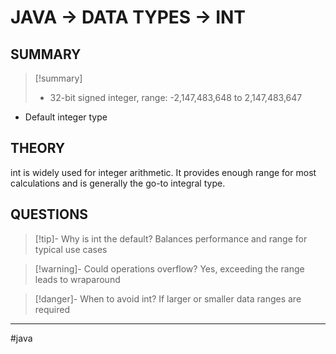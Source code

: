 # JAVA -> DATA TYPES -> INT
## SUMMARY
> [!summary]
> - 32-bit signed integer, range: -2,147,483,648 to 2,147,483,647
- Default integer type

## THEORY
int is widely used for integer arithmetic. It provides enough range for most calculations and is generally the go-to integral type.

## QUESTIONS
> [!tip]- Why is int the default?
> Balances performance and range for typical use cases

> [!warning]- Could operations overflow?
> Yes, exceeding the range leads to wraparound

> [!danger]- When to avoid int?
> If larger or smaller data ranges are required
- - - 
#java 